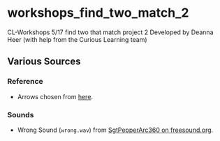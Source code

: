 # workshops_find_two_match_2
CL-Workshops 5/17 find two that match project 2
Developed by Deanna Heer (with help from the Curious Learning team)

## Various Sources
### Reference
- Arrows chosen from [here](xahlee.info/comp/unicode_arrows.html).
### Sounds
- Wrong Sound (`wrong.wav`) from [SgtPepperArc360 on freesound.org](https://www.freesound.org/people/SgtPepperArc360/sounds/341732/).
